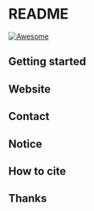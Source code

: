 # README

[![Awesome](https://awesome.re/badge.svg)](https://awesome.re)

## Getting started

## Website

## Contact

## Notice

## How to cite

## Thanks



